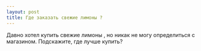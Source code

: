 ```yaml
---
layout: post 
title: Где заказать свежие лимоны ? 
--- 
```

Давно хотел купить свежие лимоны , но никак не могу определиться с магазином. Подскажите, где лучше купить?